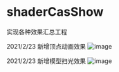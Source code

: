 # shaderCasShow
实现各种效果汇总工程

2021/2/23 新增顶点动画效果
![image](https://github.com/TraineeDan/shaderCasShow/blob/master/image/vertexAni.gif)

2021/2/23 新增模型扫光效果
![image](https://github.com/TraineeDan/shaderCasShow/blob/master/image/flashEffect.gif)